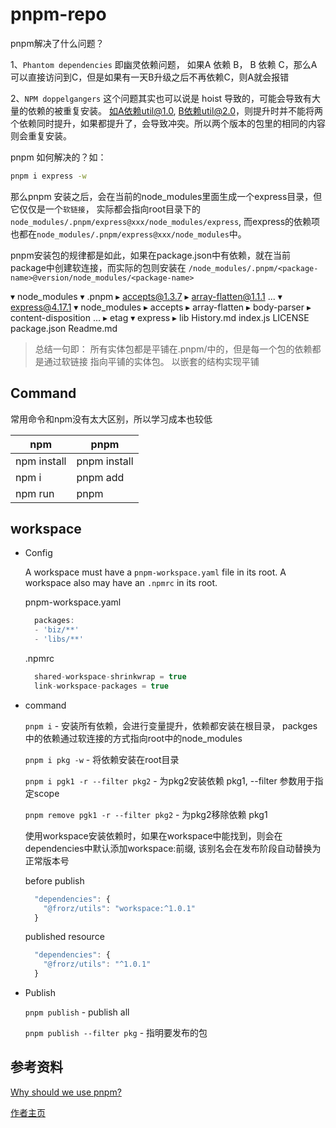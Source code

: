 # pnpm-repo
pnpm解决了什么问题？

1、`Phantom dependencies` 即幽灵依赖问题， 如果A 依赖 B， B 依赖 C，那么A可以直接访问到C，但是如果有一天B升级之后不再依赖C，则A就会报错

2、`NPM doppelgangers` 这个问题其实也可以说是 hoist 导致的，可能会导致有大量的依赖的被重复安装。 如A依赖util@1.0, B依赖util@2.0，则提升时并不能将两个依赖同时提升，如果都提升了，会导致冲突。所以两个版本的包里的相同的内容则会重复安装。


pnpm 如何解决的？如：

```sh
pnpm i express -w
```

那么pnpm 安装之后，会在当前的node_modules里面生成一个express目录，但它仅仅是一个`软链接`， 实际都会指向root目录下的`node_modules/.pnpm/express@xxx/node_modules/express`, 而express的依赖项也都在`node_modules/.pnpm/express@xxx/node_modules`中。

pnpm安装包的规律都是如此，如果在package.json中有依赖，就在当前package中创建软连接，而实际的包则安装在
`/node_modules/.pnpm/<package-name>@version/node_modules/<package-name>`

▾ node_modules
  ▾ .pnpm
    ▸ accepts@1.3.7
    ▸ array-flatten@1.1.1
    ...
    ▾ express@4.17.1
      ▾ node_modules
        ▸ accepts
        ▸ array-flatten
        ▸ body-parser
        ▸ content-disposition
        ...
        ▸ etag
        ▾ express
          ▸ lib
            History.md
            index.js
            LICENSE
            package.json
            Readme.md

> 总结一句即： 所有实体包都是平铺在.pnpm/中的，但是每一个包的依赖都是通过软链接 指向平铺的实体包。
> 以嵌套的结构实现平铺

## Command

常用命令和npm没有太大区别，所以学习成本也较低

| npm | pnpm |
| ------ | ------ |
| npm install | pnpm install |
| npm i <pkg> | pnpm add <pkg> |
| npm run <cmd> | pnpm <cmd> |

## workspace

- Config

  A workspace must have a `pnpm-workspace.yaml` file in its root. A workspace also may have an `.npmrc` in its root.

  pnpm-workspace.yaml

  ```js
    packages:
    - 'biz/**'
    - 'libs/**'
  ```

  .npmrc

  ```js
    shared-workspace-shrinkwrap = true
    link-workspace-packages = true
  ```

- command

  `pnpm i` - 安装所有依赖，会进行变量提升，依赖都安装在根目录， packges中的依赖通过软连接的方式指向root中的node_modules

  `pnpm i pkg -w` - 将依赖安装在root目录
  
  `pnpm i pgk1 -r --filter pkg2` - 为pkg2安装依赖 pkg1, --filter 参数用于指定scope

  `pnpm remove pgk1 -r --filter pkg2` - 为pkg2移除依赖 pkg1

  
  使用workspace安装依赖时，如果在workspace中能找到，则会在dependencies中默认添加workspace:前缀, 该别名会在发布阶段自动替换为正常版本号

  before publish

  ```js
    "dependencies": {
      "@frorz/utils": "workspace:^1.0.1"
    }
  ```

  published resource

  ```js
    "dependencies": {
      "@frorz/utils": "^1.0.1"
    }
  ```

- Publish

  `pnpm publish` - publish all

  `pnpm publish --filter pkg` - 指明要发布的包


## 参考资料

[Why should we use pnpm?](https://medium.com/pnpm/why-should-we-use-pnpm-75ca4bfe7d93)

[作者主页](https://medium.com/@zoltankochan)




